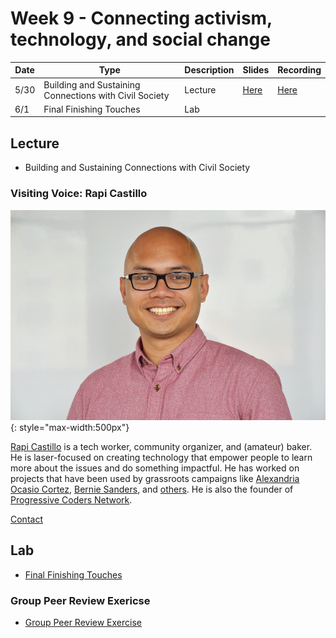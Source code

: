 # Week 9 - Connecting activism, technology, and social change

Date|Type|Description|Slides|Recording|
|---|----|-----------|------|---------|
|5/30|Building and Sustaining Connections with Civil Society|Lecture|[Here](./materials/AA191_S_W9_Lecture_9.pdf)|[Here](https://ucla.zoom.us/rec/share/olzYKfDuAq2BvkXdwI7trROKVybihXM3kZNForLJyF_NEhVDesXmkKP44pgx8KW6.k_Byz0uYX9vXQDyU)|
|6/1|Final Finishing Touches|Lab|||

## Lecture

- Building and Sustaining Connections with Civil Society

### Visiting Voice: Rapi Castillo

![./media/rapicastillo.jpg](../media/rapicastillo.jpg){: style="max-width:500px"}

[Rapi Castillo](https://www.rapicastillo.com/) is a tech worker, community organizer, and (amateur) baker. He is laser-focused on creating technology that empower people to learn more about the issues and do something impactful. He has worked on projects that have been used by grassroots campaigns like [Alexandria Ocasio Cortez](https://www.ocasio2018.com/), [Bernie Sanders](https://berniesanders.com/), and [others](https://www.rapicastillo.com/projects/). He is also the founder of [Progressive Coders Network](https://www.progcode.org/).

[Contact](mailto:hi@rapicastillo.com)

## Lab

- [Final Finishing Touches](../labs/week9-10/index.md)

### Group Peer Review Exericse

- [Group Peer Review Exercise](../labs/week9-10/peer_review.md)